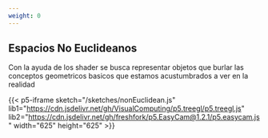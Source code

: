 ```yaml
---
weight: 0
---
```


## Espacios No Euclideanos

Con la ayuda de los shader se busca representar objetos que burlar las conceptos geometricos basicos que estamos acustumbrados a ver en la realidad

{{< p5-iframe sketch="/sketches/nonEuclidean.js" lib1="https://cdn.jsdelivr.net/gh/VisualComputing/p5.treegl/p5.treegl.js" lib2="https://cdn.jsdelivr.net/gh/freshfork/p5.EasyCam@1.2.1/p5.easycam.js" width="625" height="625" >}}